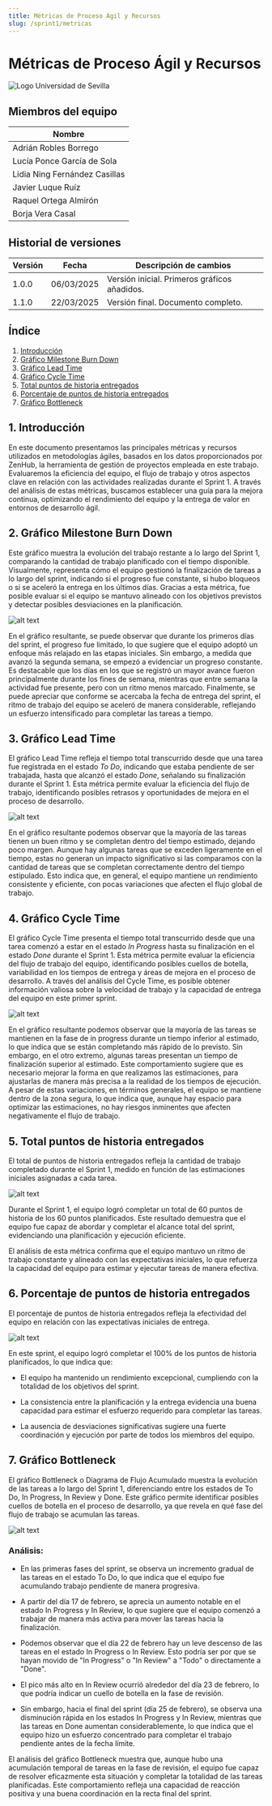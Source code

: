 ```yaml
---
title: Métricas de Proceso Ágil y Recursos
slug: /sprint1/metricas
---
```


# Métricas de Proceso Ágil y Recursos

![Logo Universidad de Sevilla](./img/banner.jpg) 

## Miembros del equipo

| Nombre                        |
|-------------------------------|
| Adrián Robles Borrego         | 
| Lucía Ponce García de Sola    | 
| Lidia Ning Fernández Casillas | 
| Javier Luque Ruíz             | 
| Raquel Ortega Almirón         | 
| Borja Vera Casal              | 

## Historial de versiones  

| Versión | Fecha       | Descripción de cambios |
|---------|------------|------------------------|
| 1.0.0   | 06/03/2025 | Versión inicial. Primeros gráficos añadidos. |
| 1.1.0   | 22/03/2025 | Versión final. Documento completo. |

## Índice
1. [Introducción](#1-introducción)
2. [Gráfico Milestone Burn Down](#2-gráfico-milestone-burn-down)
3. [Gráfico Lead Time](#3-gráfico-lead-time)
4. [Gráfico Cycle Time](#4-gráfico-cycle-time)
5. [Total puntos de historia entregados](#5-total-puntos-de-historia-entregados)
6. [Porcentaje de puntos de historia entregados](#6-porcentaje-de-puntos-de-historia-entregados)
7. [Gráfico Bottleneck](#7-gráfico-bottleneck)

## 1. Introducción

En este documento presentamos las principales métricas y recursos utilizados en metodologías ágiles, basados en los datos proporcionados por ZenHub, la herramienta de gestión de proyectos empleada en este trabajo. Evaluaremos la eficiencia del equipo, el flujo de trabajo y otros aspectos clave en relación con las actividades realizadas durante el Sprint 1. A través del análisis de estas métricas, buscamos establecer una guía para la mejora continua, optimizando el rendimiento del equipo y la entrega de valor en entornos de desarrollo ágil.


## 2. Gráfico Milestone Burn Down

Este gráfico muestra la evolución del trabajo restante a lo largo del Sprint 1, comparando la cantidad de trabajo planificado con el tiempo disponible. Visualmente, representa cómo el equipo gestionó la finalización de tareas a lo largo del sprint, indicando si el progreso fue constante, si hubo bloqueos o si se aceleró la entrega en los últimos días. Gracias a esta métrica, fue posible evaluar si el equipo se mantuvo alineado con los objetivos previstos y detectar posibles desviaciones en la planificación.

![alt text](./img/milestoneBurnDown.png)

En el gráfico resultante, se puede observar que durante los primeros días del sprint, el progreso fue limitado, lo que sugiere que el equipo adoptó un enfoque más relajado en las etapas iniciales. Sin embargo, a medida que avanzó la segunda semana, se empezó a evidenciar un progreso constante. Es destacable que los días en los que se registró un mayor avance fueron principalmente durante los fines de semana, mientras que entre semana la actividad fue presente, pero con un ritmo menos marcado. Finalmente, se puede apreciar que conforme se acercaba la fecha de entrega del sprint, el ritmo de trabajo del equipo se aceleró de manera considerable, reflejando un esfuerzo intensificado para completar las tareas a tiempo.

## 3. Gráfico Lead Time

El gráfico Lead Time refleja el tiempo total transcurrido desde que una tarea fue registrada en el estado _To Do_, indicando que estaba pendiente de ser trabajada, hasta que alcanzó el estado _Done_, señalando su finalización durante el Sprint 1. Esta métrica permite evaluar la eficiencia del flujo de trabajo, identificando posibles retrasos y oportunidades de mejora en el proceso de desarrollo.

![alt text](./img/leadTime.png)

En el gráfico resultante podemos observar que la mayoría de las tareas tienen un buen ritmo y se completan dentro del tiempo estimado, dejando poco margen. Aunque hay algunas tareas que se exceden ligeramente en el tiempo, estas no generan un impacto significativo si las comparamos con la cantidad de tareas que se completan correctamente dentro del tiempo estipulado. Esto indica que, en general, el equipo mantiene un rendimiento consistente y eficiente, con pocas variaciones que afecten el flujo global de trabajo.

## 4. Gráfico Cycle Time

El gráfico Cycle Time presenta el tiempo total transcurrido desde que una tarea comenzó a estar en el estado _In Progress_ hasta su finalización en el estado _Done_ durante el Sprint 1. Esta métrica permite evaluar la eficiencia del flujo de trabajo del equipo, identificando posibles cuellos de botella, variabilidad en los tiempos de entrega y áreas de mejora en el proceso de desarrollo. A través del análisis del Cycle Time, es posible obtener información valiosa sobre la velocidad de trabajo y la capacidad de entrega del equipo en este primer sprint.

![alt text](./img/cycleTime.png)

En el gráfico resultante podemos observar que la mayoría de las tareas se mantienen en la fase de in progress durante un tiempo inferior al estimado, lo que indica que se están completando más rápido de lo previsto. Sin embargo, en el otro extremo, algunas tareas presentan un tiempo de finalización superior al estimado. Este comportamiento sugiere que es necesario mejorar la forma en que realizamos las estimaciones, para ajustarlas de manera más precisa a la realidad de los tiempos de ejecución.
A pesar de estas variaciones, en términos generales, el equipo se mantiene dentro de la zona segura, lo que indica que, aunque hay espacio para optimizar las estimaciones, no hay riesgos inminentes que afecten negativamente el flujo de trabajo.

## 5. Total puntos de historia entregados

El total de puntos de historia entregados refleja la cantidad de trabajo completado durante el Sprint 1, medido en función de las estimaciones iniciales asignadas a cada tarea.

![alt text](./img/puntosHistoria.png)

Durante el Sprint 1, el equipo logró completar un total de 60 puntos de historia de los 60 puntos planificados. Este resultado demuestra que el equipo fue capaz de abordar y completar el alcance total del sprint, evidenciando una planificación y ejecución eficiente.

El análisis de esta métrica confirma que el equipo mantuvo un ritmo de trabajo constante y alineado con las expectativas iniciales, lo que refuerza la capacidad del equipo para estimar y ejecutar tareas de manera efectiva.

## 6. Porcentaje de puntos de historia entregados

El porcentaje de puntos de historia entregados refleja la efectividad del equipo en relación con las expectativas iniciales de entrega.

![alt text](./img/puntosHistoria.png)

En este sprint, el equipo logró completar el 100% de los puntos de historia planificados, lo que indica que:

- El equipo ha mantenido un rendimiento excepcional, cumpliendo con la totalidad de los objetivos del sprint.

- La consistencia entre la planificación y la entrega evidencia una buena capacidad para estimar el esfuerzo requerido para completar las tareas.

- La ausencia de desviaciones significativas sugiere una fuerte coordinación y ejecución por parte de todos los miembros del equipo.

## 7. Gráfico Bottleneck

El gráfico Bottleneck o Diagrama de Flujo Acumulado muestra la evolución de las tareas a lo largo del Sprint 1, diferenciando entre los estados de To Do, In Progress, In Review y Done. Este gráfico permite identificar posibles cuellos de botella en el proceso de desarrollo, ya que revela en qué fase del flujo de trabajo se acumulan las tareas.

![alt text](./img/graficoBottleneck.png)

### Análisis:

- En las primeras fases del sprint, se observa un incremento gradual de las tareas en el estado To Do, lo que indica que el equipo fue acumulando trabajo pendiente de manera progresiva.

- A partir del día 17 de febrero, se aprecia un aumento notable en el estado In Progress y In Review, lo que sugiere que el equipo comenzó a trabajar de manera más activa para mover las tareas hacia la finalización.

- Podemos observar que el día 22 de febrero hay un leve descenso de las tareas en el estado In Progress o In Review. Esto podría ser por que se hayan movido de "In Progress" o "In Review" a "Todo" o directamente a "Done".

- El pico más alto en In Review ocurrió alrededor del día 23 de febrero, lo que podría indicar un cuello de botella en la fase de revisión.

- Sin embargo, hacia el final del sprint (día 25 de febrero), se observa una disminución rápida en los estados In Progress y In Review, mientras que las tareas en Done aumentan considerablemente, lo que indica que el equipo hizo un esfuerzo concentrado para completar el trabajo pendiente antes de la fecha límite.

El análisis del gráfico Bottleneck muestra que, aunque hubo una acumulación temporal de tareas en la fase de revisión, el equipo fue capaz de resolver eficazmente esta situación y completar la totalidad de las tareas planificadas. Este comportamiento refleja una capacidad de reacción positiva y una buena coordinación en la recta final del sprint.